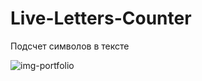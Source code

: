 # Live-Letters-Counter

 Подсчет символов в тексте

![img-portfolio](https://user-images.githubusercontent.com/56477695/115141720-85ed2c00-a046-11eb-8a80-136189b85d8f.png)
